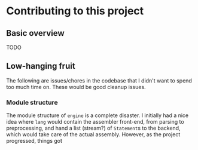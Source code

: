 # Contributing to this project

## Basic overview

TODO

## Low-hanging fruit

The following are issues/chores in the codebase that I didn't want to spend too
much time on. These would be good cleanup issues.

### Module structure

The module structure of `engine` is a complete disaster. I initially had a nice
idea where `lang` would contain the assembler front-end, from parsing to
preprocessing, and hand a list (stream?) of `Statement`s to the backend, which
would take care of the actual assembly. However, as the project progressed,
things got
